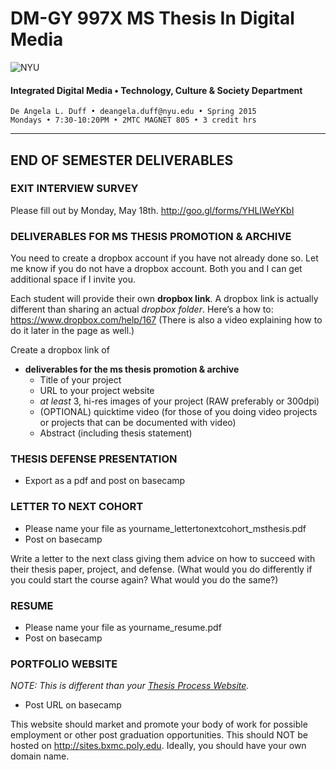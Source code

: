 # DM-GY 997X MS Thesis In Digital Media

![NYU](http://ws2.polishedsolid.com/de/nyu_soe_logo.png)
#### Integrated Digital Media • Technology, Culture & Society Department 

    De Angela L. Duff • deangela.duff@nyu.edu • Spring 2015
    Mondays • 7:30-10:20PM • 2MTC MAGNET 805 • 3 credit hrs

---

## END OF SEMESTER DELIVERABLES

### EXIT INTERVIEW SURVEY
Please fill out by Monday, May 18th. http://goo.gl/forms/YHLIWeYKbI

### DELIVERABLES FOR MS THESIS PROMOTION & ARCHIVE 
You need to create a dropbox account if you have not already done so. Let me know if you do not have a dropbox account. Both you and I can get additional space if I invite you.

Each student will provide their own **dropbox link**. A dropbox link is actually different than sharing an actual *dropbox folder*. Here’s a how to: https://www.dropbox.com/help/167 (There is also a video explaining how to do it later in the page as well.) 
 
Create a dropbox link of 
* **deliverables for the ms thesis promotion &amp; archive**
  * Title of your project
  * URL to your project website
  * *at least* 3, hi-res images of your project (RAW preferably or 300dpi)
  * (OPTIONAL) quicktime video (for those of you doing video projects or projects that can be documented with video)
  * Abstract (including thesis statement)


### THESIS DEFENSE PRESENTATION
* Export as a pdf and post on basecamp 

### LETTER TO NEXT COHORT   

* Please name your file as yourname_lettertonextcohort_msthesis.pdf
* Post on basecamp 

Write a letter to the next class giving them advice on how to succeed with their thesis paper, project, and defense. (What would you do differently if you could start the course again? What would you do the same?)

### RESUME
* Please name your file as yourname_resume.pdf
* Post on basecamp 

### PORTFOLIO WEBSITE

*NOTE: This is different than your <a href="dm4003_thesis_website.md">Thesis Process Website</a>.*

* Post URL on basecamp

This website should market and promote your body of work for possible employment or other post graduation opportunities. This should NOT be hosted on http://sites.bxmc.poly.edu. Ideally, you should have your own domain name.









